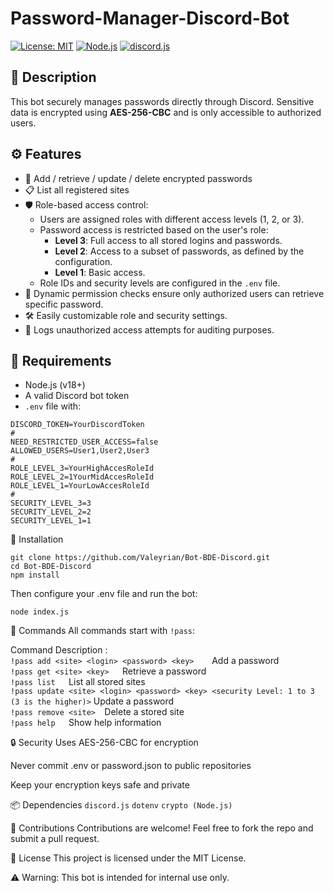 
# Password-Manager-Discord-Bot

[![License: MIT](https://img.shields.io/badge/License-MIT-blue.svg)](LICENSE)
[![Node.js](https://img.shields.io/badge/Node.js-v18%2B-brightgreen)](https://nodejs.org/)
[![discord.js](https://img.shields.io/badge/discord.js-v14%2B-blueviolet)](https://discord.js.org/)

## 📝 Description

This bot securely manages passwords directly through Discord. Sensitive data is encrypted using **AES-256-CBC** and is only accessible to authorized users.

## ⚙️ Features

- 🔐 Add / retrieve / update / delete encrypted passwords
- 📋 List all registered sites
- 🛡️ Role-based access control:
    - Users are assigned roles with different access levels (1, 2, or 3).
    - Password access is restricted based on the user's role:
        - **Level 3**: Full access to all stored logins and passwords.
        - **Level 2**: Access to a subset of passwords, as defined by the configuration.
        - **Level 1**: Basic access.
    - Role IDs and security levels are configured in the `.env` file.
- 🔑 Dynamic permission checks ensure only authorized users can retrieve  specific password.
- 🛠️ Easily customizable role and security settings.
- 📜 Logs unauthorized access attempts for auditing purposes.

## 🧰 Requirements

- Node.js (v18+)
- A valid Discord bot token
- `.env` file with:

```env
DISCORD_TOKEN=YourDiscordToken
#
NEED_RESTRICTED_USER_ACCESS=false
ALLOWED_USERS=User1,User2,User3
#
ROLE_LEVEL_3=YourHighAccesRoleId
ROLE_LEVEL_2=1YourMidAccesRoleId
ROLE_LEVEL_1=YourLowAccesRoleId
#
SECURITY_LEVEL_3=3
SECURITY_LEVEL_2=2
SECURITY_LEVEL_1=1
```
🚀 Installation
```
git clone https://github.com/Valeyrian/Bot-BDE-Discord.git
cd Bot-BDE-Discord
npm install
```
Then configure your .env file and run the bot:

```
node index.js
```
💬 Commands
All commands start with ```!pass```:

Command	Description :     
```!pass add <site> <login> <password> <key>	```Add a password  
```!pass get <site> <key>	```Retrieve a password  
```!pass list	```List all stored sites  
```!pass update <site> <login> <password> <key> <security Level: 1 to 3 (3 is the higher)>```	Update a password  
```!pass remove <site>	```Delete a stored site  
```!pass help	```Show help information  


🔒 Security
Uses AES-256-CBC for encryption

Never commit .env or password.json to public repositories

Keep your encryption keys safe and private

📦 Dependencies
```discord.js```
```dotenv```
```crypto (Node.js)```

🤝 Contributions
Contributions are welcome! Feel free to fork the repo and submit a pull request.

📜 License
This project is licensed under the MIT License.

⚠️ Warning: This bot is intended for internal use only.
